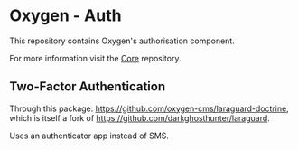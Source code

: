 # Oxygen - Auth

This repository contains Oxygen's authorisation component.

For more information visit the [Core](https://github.com/oxygen-cms/core) repository.

## Two-Factor Authentication

Through this package: https://github.com/oxygen-cms/laraguard-doctrine, which is itself a fork of https://github.com/darkghosthunter/laraguard.

Uses an authenticator app instead of SMS.